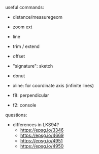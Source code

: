 useful commands:
- distance/measuregeom
- zoom ext
- line
- trim / extend
- offset
- "signature": sketch
- donut
- xline: for coordinate axis (infinite lines)

- f8: perpendicular
- f2: console

questions:
- differences in LKS94?
  -  https://epsg.io/3346
  -  https://epsg.io/4669
  -  https://epsg.io/4951
  -  https://epsg.io/4950
